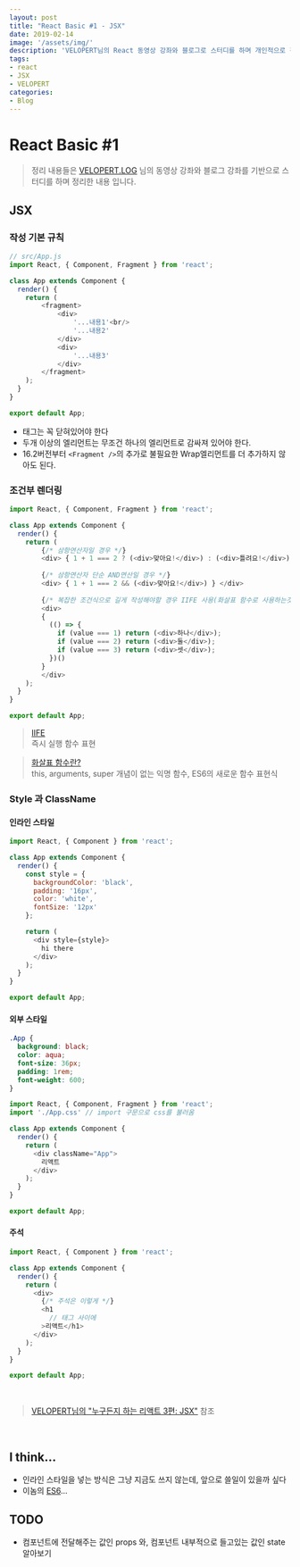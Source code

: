```yaml
---
layout: post
title: "React Basic #1 - JSX"
date: 2019-02-14
image: '/assets/img/'
description: 'VELOPERT님의 React 동영상 강좌와 블로그로 스터디를 하며 개인적으로 정리한 포스트'
tags:
- react
- JSX
- VELOPERT
categories:
- Blog
---
```


# React Basic #1  
> 정리 내용들은 [VELOPERT.LOG](https://velopert.com/reactjs-tutorials) 님의 동영상 강좌와 블로그 강좌를 기반으로 스터디를 하며 정리한 내용 입니다.  

## JSX

### 작성 기본 규칙
```javascript
// src/App.js
import React, { Component, Fragment } from 'react';

class App extends Component {
  render() {
    return (
        <fragment>        
            <div>
                '...내용1'<br/>
                '...내용2'
            </div>
            <div>
                '...내용3'
            </div>
        </fragment>
    );
  }
}

export default App;
```
* 태그는 꼭 닫혀있어야 한다
* 두개 이상의 엘리먼트는 무조건 하나의 엘리먼트로 감싸져 있어야 한다.
* 16.2버전부터 `<Fragment />`의 추가로 불필요한 Wrap엘리먼트를 더 추가하지 않아도 된다. 

### 조건부 렌더링
```javascript
import React, { Component, Fragment } from 'react';

class App extends Component {
  render() {
    return (
        {/* 삼항연산자일 경우 */}
        <div> { 1 + 1 === 2 ? (<div>맞아요!</div>) : (<div>틀려요!</div>) } </div>
        
        {/* 삼항연산자 단순 AND연산일 경우 */}
        <div> { 1 + 1 === 2 && (<div>맞아요!</div>) } </div>
        
        {/* 복잡한 조건식으로 길게 작성해야할 경우 IIFE 사용(화살표 함수로 사용하는것이 좋음)  */}
        <div>
        {
          (() => {
            if (value === 1) return (<div>하나</div>);
            if (value === 2) return (<div>둘</div>);
            if (value === 3) return (<div>셋</div>);
          })()
        }
        </div>
    );
  }
}

export default App;
```
> [IIFE](https://developer.mozilla.org/ko/docs/Glossary/IIFE)  
> 즉시 실행 함수 표현

> [화살표 함수란?](https://developer.mozilla.org/ko/docs/Web/JavaScript/Reference/Functions/%EC%95%A0%EB%A1%9C%EC%9A%B0_%ED%8E%91%EC%85%98)   
> this, arguments, super 개념이 없는 익명 함수, ES6의 새로운 함수 표현식

### Style 과 ClassName

#### 인라인 스타일
```javascript
import React, { Component } from 'react';

class App extends Component {
  render() {
    const style = {
      backgroundColor: 'black',
      padding: '16px',
      color: 'white',
      fontSize: '12px'
    };

    return (
      <div style={style}>
        hi there
      </div>
    );
  }
}

export default App;
```

#### 외부 스타일
```css
.App {
  background: black;
  color: aqua;
  font-size: 36px;
  padding: 1rem;
  font-weight: 600;
}
```

```javascript
import React, { Component, Fragment } from 'react';
import './App.css' // import 구문으로 css를 불러옴

class App extends Component {
  render() {
    return (
      <div className="App">
        리액트
      </div>
    );
  }
}

export default App;
```

#### 주석
```javascript
import React, { Component } from 'react';

class App extends Component {
  render() {
    return (
      <div>
        {/* 주석은 이렇게 */}
        <h1
          // 태그 사이에
        >리액트</h1>
      </div>
    );
  }
}

export default App;
```
&nbsp;
> [VELOPERT님의 "누구든지 하는 리액트 3편: JSX"](https://velopert.com/3626) 참조

&nbsp;
## I think...
* 인라인 스타일을 넣는 방식은 그냥 지금도 쓰지 않는데, 앞으로 쓸일이 있을까 싶다
* 이놈의 [ES6](https://jsdev.kr/t/es6/2944)...

## TODO
* 컴포넌트에 전달해주는 값인 props 와, 컴포넌트 내부적으로 들고있는 값인 state 알아보기